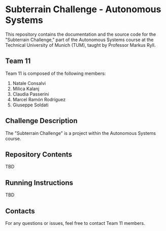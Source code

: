 # Subterrain Challenge - Autonomous Systems

This repository contains the documentation and the source code for the "Subterrain Challenge," part of the Autonomous Systems course at the Technical University of Munich (TUM), taught by Professor Markus Ryll.

## Team 11
Team 11 is composed of the following members:

1. Natale Consalvi
2. Milica Kalanj
3. Claudia Passerini
4. Marcel Ramón Rodríguez
5. Giuseppe Soldati

## Challenge Description
The "Subterrain Challenge" is a project within the Autonomous Systems course.

## Repository Contents
TBD

## Running Instructions
TBD

## Contacts
For any questions or issues, feel free to contact Team 11 members.

